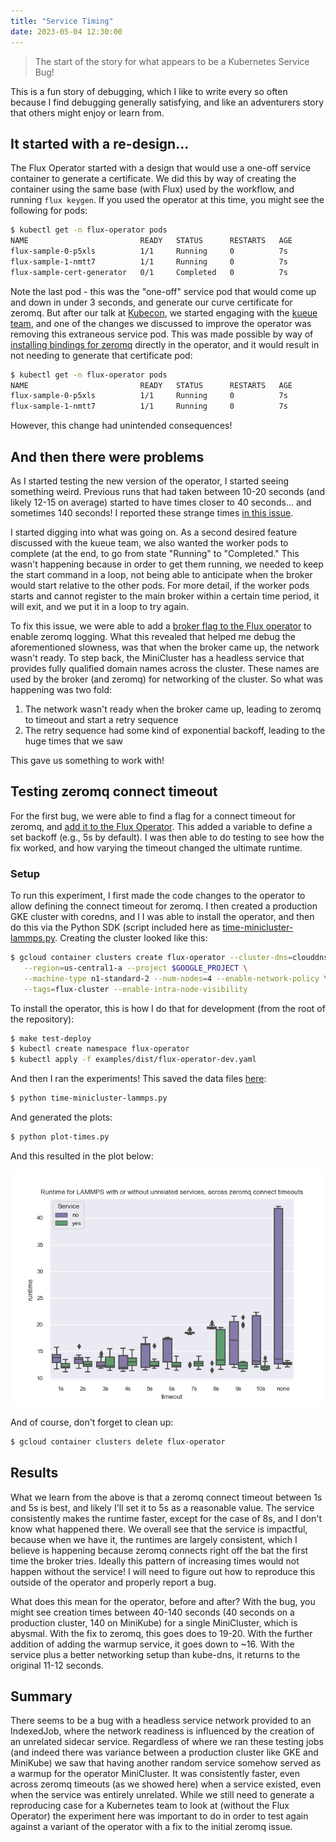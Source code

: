 ```yaml
---
title: "Service Timing"
date: 2023-05-04 12:30:00
---
```


> The start of the story for what appears to be a Kubernetes Service Bug!

This is a fun story of debugging, which I like to write every so often because I find
debugging generally satisfying, and like an adventurers story that others might enjoy or learn from.

## It started with a re-design...

The Flux Operator started with a design that would use a one-off service container to
generate a certificate. We did this by way of creating the container using the same
base (with Flux) used by the workflow, and running `flux keygen`. If you used the operator 
at this time, you might see the following for pods:

```bash
$ kubectl get -n flux-operator pods
NAME                         READY   STATUS      RESTARTS   AGE
flux-sample-0-p5xls          1/1     Running     0          7s
flux-sample-1-nmtt7          1/1     Running     0          7s
flux-sample-cert-generator   0/1     Completed   0          7s
```

Note the last pod - this was the "one-off" service pod that would come up and down
in under 3 seconds, and generate our curve certificate for zeromq. But after our 
talk at [Kubecon](https://t.co/vjRydPx1rb), we started engaging with the [kueue team](https://github.com/kubernetes-sigs/kueue/issues/716),
and one of the changes we discussed to improve the operator was removing
this extraneous service pod. This was made possible by way of [installing bindings for zeromq](https://github.com/flux-framework/flux-operator/pull/152) directly in the operator, and it would result in not needing to generate
that certificate pod:

```bash
$ kubectl get -n flux-operator pods
NAME                         READY   STATUS      RESTARTS   AGE
flux-sample-0-p5xls          1/1     Running     0          7s
flux-sample-1-nmtt7          1/1     Running     0          7s
```

However, this change had unintended consequences!

## And then there were problems

As I started testing the new version of the operator, I started seeing something weird.
Previous runs that had taken between 10-20 seconds (and likely 12-15 on average) started to
have times closer to 40 seconds... and sometimes 140 seconds! I reported these strange times 
[in this issue](https://github.com/kubernetes-sigs/jobset/issues/104). 

I started digging into what was going on. As a second desired feature discussed with the kueue team, we also wanted the worker
pods to complete (at the end, to go from state "Running" to "Completed." This wasn't
happening because in order to get them running, we needed to keep the start command
in a loop, not being able to anticipate when the broker would start relative to the other
pods. For more detail, if the worker pods starts and cannot register to the main broker
within a certain time period, it will exit, and we put it in a loop to try again.

To fix this issue, we were able to add a [broker flag to the Flux operator](https://github.com/flux-framework/flux-operator/pull/159)
to enable zeromq logging. What this revealed that helped me debug the aforementioned
slowness, was that when the broker came up, the network wasn't ready. To step back,
the MiniCluster has a headless service that provides fully qualified domain names
across the cluster. These names are used by the broker (and zeromq) for networking of the cluster.
So what was happening was two fold:

<ol class="custom-counter">
<li>The network wasn't ready when the broker came up, leading to zeromq to timeout and start a retry sequence</li>
<li>The retry sequence had some kind of exponential backoff, leading to the huge times that we saw</li>
</ol>

This gave us something to work with! 

## Testing zeromq connect timeout

For the first bug, we were able to find a flag for a connect timeout for zeromq, and
[add it to the Flux Operator](https://github.com/flux-framework/flux-operator/pull/162).
This added a variable to define a set backoff (e.g., 5s by default).
I was then able to do testing to see how the fix worked, and how varying the timeout changed the ultimate runtime.

### Setup

To run this experiment, I first made the code changes to the operator to allow defining the connect timeout for zeromq.
I then created a production GKE cluster with coredns, and I
I was able to install the operator, and then do this via the Python SDK (script included here as 
[time-minicluster-lammps.py](https://github.com/converged-computing/operator-experiments/blob/main/google/service-timing/time-minicluster-lammps.py). Creating the cluster looked like this:

```bash
$ gcloud container clusters create flux-operator --cluster-dns=clouddns --cluster-dns-scope=cluster \
   --region=us-central1-a --project $GOOGLE_PROJECT \
   --machine-type n1-standard-2 --num-nodes=4 --enable-network-policy \
   --tags=flux-cluster --enable-intra-node-visibility
```

To install the operator, this is how I do that for development (from the root of the repository):

```bash
$ make test-deploy
$ kubectl create namespace flux-operator
$ kubectl apply -f examples/dist/flux-operator-dev.yaml
```

And then I ran the experiments! This saved the data files [here](https://github.com/converged-computing/operator-experiments/tree/main/google/service-timing):

```bash
$ python time-minicluster-lammps.py
```

And generated the plots:

```bash
$ python plot-times.py
```

And this resulted in the plot below:

![lammps-times.png](https://raw.githubusercontent.com/converged-computing/operator-experiments/main/google/service-timing/lammps-times.png)

And of course, don't forget to clean up:


```bash
$ gcloud container clusters delete flux-operator
```

## Results

What we learn from the above is that a zeromq connect timeout between 1s and 5s is best, and likely I'll set it to 5s as 
a reasonable value. The service consistently makes the runtime faster, except for the case of 8s, and I don't know what happened
there. We overall see that the service is impactful, because when we have it, the runtimes are largely consistent, which I believe
is happening because zeromq connects right off the bat the first time the broker tries. Ideally this pattern of increasing times would not happen
without the service! I will need to figure out how to reproduce this outside of the operator and properly report a bug.

What does this mean for the operator, before and after? With the bug, you might see creation times between 40-140 
seconds (40 seconds on a production cluster, 140 on MiniKube) for a single MiniCluster, which is abysmal.
With the fix to zeromq, this goes does to 19-20. With the further addition of adding the warmup service, it goes
down to ~16. With the service plus a better networking setup than kube-dns, it returns to the original 11-12 seconds.

## Summary

There seems to be a bug with a headless service network provided to an IndexedJob, where the network readiness is influenced by
the creation of an unrelated sidecar service. Regardless of where we ran these testing jobs (and indeed there was variance between a production cluster like GKE and MiniKube) we saw that having another random service somehow served as a warmup for the operator MiniCluster. It was consistently faster,
even across zeromq timeouts (as we showed here) when a service existed, even when the service was entirely unrelated.
While we still need to generate a reproducing case for a Kubernetes team to look at (without the Flux Operator)
the experiment here was important to do in order to test again against a variant of the operator with a fix to
the initial zeromq issue.
